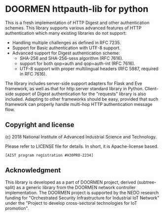 # DOORMEN httpauth-lib for python

This is a fresh implementation of HTTP Digest and other authentication
schemes.  This library supports various advanced features of HTTP
authentication which many existing libraries do not support:

 - Handling multiple challenges as defined in RFC 7235.
 - Support for Basic authentication with UTF-8 support.
 - Advanced support for Digest authentication scheme:
   - SHA-256 and SHA-256-sess algorithm (RFC 7616).
   - support for both qop=auth and qop=auth-int (RFC 7616).
   - UTF-8 support with proper multilingual headers (RFC 5987,
     required in RFC 7616).

The library includes server-side support adapters for Flask and Eve
framework, as well as that for http.server standard library in Python.
Client-side support of Digest authentication for the "requests"
library is also included.  Adapting to other frameworks should be
easy, provided that such framework can properly handle multi-hop HTTP
authentication message flow.

## Copyright and license

(c) 2018 National Institute of Advanced Industrial Science and Technology.

Please refer to LICENSE file for details.  In short, it is
Apache-license based.

    [AIST program registration #H30PRO-2234]

## Acknowledgment

This library is developed as a part of DOORMEN project, derived
(subtree-split) as a generic library from the DOORMEN network
controller implementation.  The DOORMEN project is supported by the
NEDO research funding for "Orchestrated Security Infrastructure for
Industrial IoT Network" under the "Project to develop cross-sectoral
technologies for IoT promotion".


